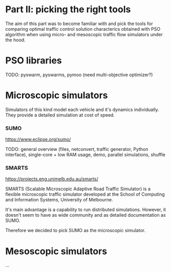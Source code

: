 # Part II: picking the right tools

The aim of this part was to become familiar with and pick the tools for comparing
optimal traffic control solution characterics obtained with PSO algorithm
when using micro- and mesoscopic traffic flow simulators under the hood.

# PSO libraries
TODO: pyswarm, pyswarms, pymoo (need multi-objective optimizer?)

# Microscopic simulators
Simulators of this kind model each vehicle and it's dynamics individually. 
They provide a detailed simulation at cost of speed. 

### SUMO
https://www.eclipse.org/sumo/

TODO: general overview (files, netconvert, traffic generator, Python interface), single-core + low
RAM usage, demo, parallel simulations, shuffle

### SMARTS
https://projects.eng.unimelb.edu.au/smarts/

SMARTS (Scalable Microscopic Adaptive Road Traffic Simulator) is a flexible  microscopic traffic simulator developed at the School of Computing and Information Systems, University of Melbourne.

It's main advantage is a capability to run distributed simulations. However,
it doesn't seem to have as wide community and as detailed documentation as SUMO.

Therefore we decided to pick SUMO as the microscopic simulator.

# Mesoscopic simulators
...
